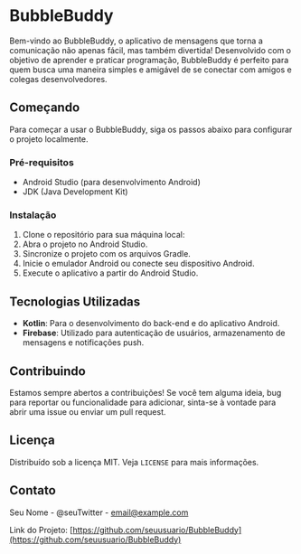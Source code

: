 # BubbleBuddy

Bem-vindo ao BubbleBuddy, o aplicativo de mensagens que torna a comunicação não apenas fácil, mas também divertida! Desenvolvido com o objetivo de aprender e praticar programação, BubbleBuddy é perfeito para quem busca uma maneira simples e amigável de se conectar com amigos e colegas desenvolvedores.

## Começando

Para começar a usar o BubbleBuddy, siga os passos abaixo para configurar o projeto localmente.

### Pré-requisitos

- Android Studio (para desenvolvimento Android)
- JDK (Java Development Kit)

### Instalação

1. Clone o repositório para sua máquina local:
2. Abra o projeto no Android Studio.
3. Sincronize o projeto com os arquivos Gradle.
4. Inicie o emulador Android ou conecte seu dispositivo Android.
5. Execute o aplicativo a partir do Android Studio.

## Tecnologias Utilizadas

- **Kotlin**: Para o desenvolvimento do back-end e do aplicativo Android.
- **Firebase**: Utilizado para autenticação de usuários, armazenamento de mensagens e notificações push.

## Contribuindo

Estamos sempre abertos a contribuições! Se você tem alguma ideia, bug para reportar ou funcionalidade para adicionar, sinta-se à vontade para abrir uma issue ou enviar um pull request.

## Licença

Distribuído sob a licença MIT. Veja `LICENSE` para mais informações.

## Contato

Seu Nome - @seuTwitter - email@example.com

Link do Projeto: [https://github.com/seuusuario/BubbleBuddy](https://github.com/seuusuario/BubbleBuddy)

